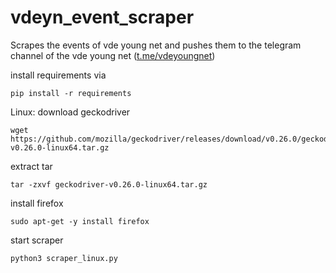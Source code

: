 # vdeyn_event_scraper
Scrapes the events of vde young net and pushes them to the telegram channel of the vde young net (<a href='https://t.me/vdeyoungnet'>t.me/vdeyoungnet</a>)

install requirements via 

    pip install -r requirements
    
Linux:
download geckodriver

    wget https://github.com/mozilla/geckodriver/releases/download/v0.26.0/geckodriver-v0.26.0-linux64.tar.gz
    
extract tar

    tar -zxvf geckodriver-v0.26.0-linux64.tar.gz

install firefox

    sudo apt-get -y install firefox

start scraper

    python3 scraper_linux.py
